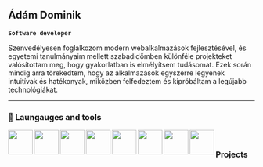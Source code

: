 ## Ádám Dominik

**`Software developer`**

Szenvedélyesen foglalkozom modern webalkalmazások fejlesztésével, és egyetemi tanulmányaim mellett szabadidőmben különféle projekteket valósítottam meg, hogy gyakorlatban is elmélyítsem tudásomat. Ezek során mindig arra törekedtem, hogy az alkalmazások egyszerre legyenek intuitívak és hatékonyak, miközben felfedeztem és kipróbáltam a legújabb technológiákat.

---
### 🧰 Laungauges and tools

<img align="left" width="50px" style="padding-right-10px;" src="https://cdn.jsdelivr.net/gh/devicons/devicon@latest/icons/javascript/javascript-original.svg"/>
<img align="left" width="50px" style="padding-right-10px;" src="https://cdn.jsdelivr.net/gh/devicons/devicon@latest/icons/typescript/typescript-original.svg"/>
<img align="left" width="50px" style="padding-right-10px;" src="https://cdn.jsdelivr.net/gh/devicons/devicon@latest/icons/react/react-original.svg"/>
<img align="left" width="50px" style="padding-right-10px;" src="https://cdn.jsdelivr.net/gh/devicons/devicon@latest/icons/nextjs/nextjs-original.svg"/>
<img align="left" width="50px" style="padding-right-10px;" src="https://cdn.jsdelivr.net/gh/devicons/devicon@latest/icons/nodejs/nodejs-original-wordmark.svg"/>
<img align="left" width="50px" style="padding-right-10px;" src="https://cdn.jsdelivr.net/gh/devicons/devicon@latest/icons/express/express-original-wordmark.svg"/>
<img align="left" width="50px" style="padding-right-10px;" src="https://cdn.jsdelivr.net/gh/devicons/devicon@latest/icons/mongodb/mongodb-plain-wordmark.svg"/>
<img align="left" width="50px" style="padding-right-10px;" src="https://cdn.jsdelivr.net/gh/devicons/devicon@latest/icons/git/git-original.svg"/>

<br/>

### Projects
